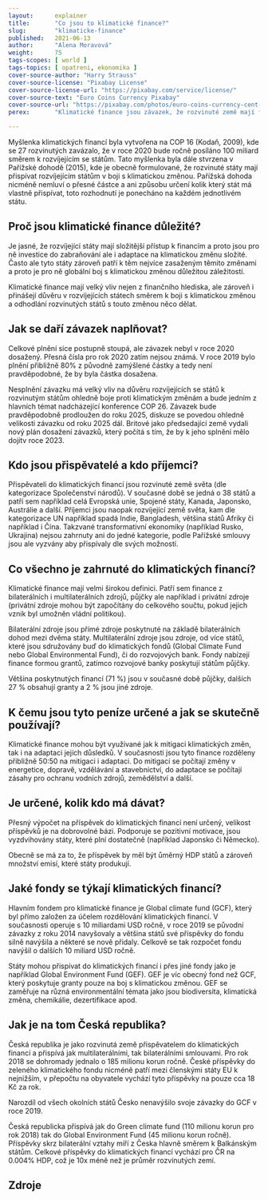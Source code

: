 ```yaml
---
layout:      explainer
title:       "Co jsou to klimatické finance?"
slug:        "klimaticke-finance"
published:   2021-06-13
author:      "Alena Moravová"
weight:      75
tags-scopes: [ world ]
tags-topics: [ opatreni, ekonomika ]
cover-source-author: "Harry Strauss"
cover-source-license: "Pixabay License"
cover-source-license-url: "https://pixabay.com/service/license/"
cover-source-text: "Euro Coins Currency Pixabay"
cover-source-url: "https://pixabay.com/photos/euro-coins-currency-cent-euro-cent-1353420/"
perex:       "Klimatické finance jsou závazek, že rozvinuté země mají finančně přispívat rozvíjejícím státům na boj s klimatickou změnou a jejími dopady."

---
```


Myšlenka klimatických financí byla vytvořena na COP 16 (Kodaň, 2009), kde se 27 rozvinutých zavázalo, že v roce 2020 bude ročně posíláno 100 miliard směrem k rozvíjejícím se státům. Tato myšlenka byla dále stvrzena v Pařížské dohodě (2015), kde je obecně formulované, že rozvinuté státy mají přispívat rozvíjejícím státům v boji s klimatickou změnou. Pařížská dohoda nicméně nemluví o přesné částce a ani způsobu určení kolik který stát má vlastně přispívat, toto rozhodnutí je ponecháno na každém jednotlivém státu. 

## Proč jsou klimatické finance důležité?

Je jasné, že rozvíjející státy mají složitější přístup k financím a proto jsou pro ně investice do zabraňování ale i adaptace na klimatickou změnu složité. Často ale tyto státy zároveň patří k těm nejvíce zasaženým těmito změnami a proto je pro ně globální boj s klimatickou změnou důležitou záležitostí.

Klimatické finance mají velký vliv nejen z finančního hlediska, ale zároveň i přinášejí důvěru v rozvíjejících státech směrem k boji s klimatickou změnou a odhodlání rozvinutých států s touto změnou něco dělat.

## Jak se daří závazek naplňovat?

Celkové plnění sice postupně stoupá, ale závazek nebyl v roce 2020 dosažený. Přesná čísla pro rok 2020 zatím nejsou známá. V roce 2019 bylo plnění přibližně 80% z původně zamýšlené částky a tedy není pravděpodobné, že by byla částka dosažena.

Nesplnění závazku má velký vliv na důvěru rozvíjejících se států k rozvinutým státům ohledně boje proti klimatickým změnám a bude jedním z hlavních témat nadcházející konference COP 26. Závazek bude pravděpodobně prodloužen do roku 2025, diskuze se povedou ohledně velikosti závazku od roku 2025 dál. Britové jako předsedající země vydali nový plán dosažení závazků, který počítá s tím, že by k jeho splnění mělo dojítv roce 2023.

## Kdo jsou přispěvatelé a kdo příjemci?

Přispěvateli do klimatických financí jsou rozvinuté země světa (dle kategorizace Společenství národů). V současné době se jedná o 38 států a patří sem například celá Evropská unie, Spojené státy, Kanada, Japonsko, Austrálie a další. Příjemci jsou naopak rozvíjející země světa, kam dle kategorizace UN například spadá Indie, Bangladesh, většina států Afriky či například i Čína. Takzvané transformativní ekonomiky (například Rusko, Ukrajina) nejsou zahrnuty ani do jedné kategorie, podle Pařížské smlouvy jsou ale vyzvány aby přispívaly dle svých možností.

## Co všechno je zahrnuté do klimatických financí?

Klimatické finance mají velmi širokou definici. Patří sem finance z bilaterálních i multilaterálních zdrojů, půjčky ale například i privátní zdroje (privátní zdroje mohou být započítány do celkového součtu, pokud jejich vznik byl umožněn vládní politikou).

Bilaterální zdroje jsou přímé zdroje poskytnuté na základě bilaterálních dohod mezi dvěma státy. Multilaterální zdroje jsou zdroje, od více států, které jsou sdružovány buď do klimatických fondů (Global Climate Fund nebo Global Environmental Fund), či do rozvojových bank. Fondy nabízejí finance formou grantů, zatímco rozvojové banky poskytují státům půjčky.

Většina poskytnutých financí (71 %) jsou v současné době půjčky, dalších 27 % obsahují granty a 2 % jsou jiné zdroje.

## K čemu jsou tyto peníze určené a jak se skutečně používají?

Klimatické finance mohou být využivané jak k mitigaci klimatických změn, tak i na adaptaci jejích důsledků. V současnosti jsou tyto finance rozděleny přibližně 50:50 na mitigaci i adaptaci. Do mitigací se počítají změny v energetice, dopravě, vzdělávání a stavebnictví, do adaptace se počítají zásahy pro ochranu vodních zdrojů, zemědělství a další.

## Je určené, kolik kdo má dávat?

Přesný výpočet na příspěvek do klimatických financí není určený, velikost příspěvků je na dobrovolné bázi. Podporuje se pozitivní motivace, jsou vyzdvihovány státy, které plní dostatečně (například Japonsko či Německo).

Obecně se má za to, že příspěvek by měl být ůměrný HDP států a zároveň množství emisí, které státy produkují.

## Jaké fondy se týkají klimatických financí?

Hlavním fondem pro klimatické finance je Global climate fund (GCF), který byl přímo založen za účelem rozdělování klimatických financí. V současnosti operuje s 10 miliardami USD ročně, v roce 2019 se původní závazky z roku 2014 navyšovaly a většina států své příspěvky do fondu silně navýšila a některé se nově přidaly. Celkově se tak rozpočet fondu navýšil o dalších 10 miliard USD ročně.

Státy mohou přispívat do klimatických financí i přes jiné fondy jako je například Global Environment Fund (GEF). GEF je víc obecný fond než GCF, který poskytuje granty pouze na boj s klimatickou změnou. GEF se zaměřuje na různá environmentální témata jako jsou biodiversita, klimatická změna, chemikálie, dezertifikace apod.

## Jak je na tom Česká republika?

Česká republika je jako rozvinutá země přispěvatelem do klimatických financí a přispívá jak multilaterálními, tak bilaterálními smlouvami. Pro rok 2018 se dohromady jednalo o 185 milionu korun ročně. České příspěvky do zeleného klimatického fondu nicméně patří mezi členskými státy EU k nejnižším, v přepočtu na obyvatele vychází tyto příspěvky na pouze cca 18 Kč za rok.

Narozdíl od všech okolních států Česko nenavýšilo svoje závazky do GCF v roce 2019.

Česká republicka přispívá jak do Green climate fund (110 milionu korun pro rok 2018) tak do Global Environment Fund (45 milionu korun ročně). Příspěvky skrz bilaterální vztahy míří z Česka hlavně směrem k Balkánským státům. Celkové příspěvky do klimatických financí vychází pro ČR na 0.004% HDP, což je 10x méně než je průměr rozvinutých zemí.

## Zdroje

[^1]: Evropská komise. ["Zpráva o fungování evropského trhu s uhlíkem"](https://eur-lex.europa.eu/legal-content/CS/TXT/?uri=CELEX:52020DC0740) Zpráva komise Evropskému parlamentu a Radě, Evropská komise, Brusel (2020).
[^2]: World Bank. ["State and Trends of Carbon Pricing 2020"](https://openknowledge.worldbank.org/handle/10986/33809) (May), World Bank, Washington, DC (2020).
[^3]: High-Level Commission on Carbon Prices. ["Report of the High-Level Commission on Carbon Prices."](https://openknowledge.worldbank.org/handle/10986/32419) World Bank, Washington, DC (2017).
[^4]: Evropská komise. ["Commission decision on the Union-wide quantity of allowances to be issued under the EU Emission Trading System for 2021"](https://ec.europa.eu/clima/sites/clima/files/news/docs/c_2020_7704_en.pdf) Evropská komise, Brusel (2020).

